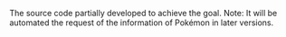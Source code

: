 The source code partially developed to achieve the goal. 
Note: It will be automated the request of the information of Pokémon in later versions.

<img src />
